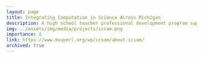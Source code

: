 ```yaml
---
layout: page
title: Integrating Computation in Science Across Michigan
description: A high school teacher professional development program supporting the integration of computing into science classrooms in equitable and sustainable ways.
img: ../assets/img/media/projects/icsam.png
importance: 1
link: https://www.msuperl.org/wp/icsam/about-icsam/
archived: true
---
```


